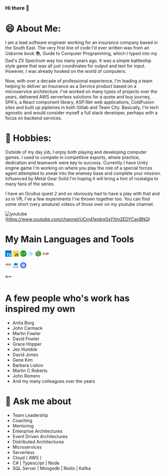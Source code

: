 ### Hi there 👋

# 😄 About Me:

I am a lead software engineer working for an insurance company based in the South East. The very first line of code I'd ever written was from an Usborne book :books:, Guide to Computer Programming, which I typed into my Dad's ZX Spectrum way too many years ago. It was a simple battleship style game that was all just coordinates for output and text for input. However, I was already hooked on the world of computers. 

Now, with over a decade of professional experience, I'm leading a team helping to deliver an Insurance as a Service product based on a microservice architecture. I've worked on many types of projects over the years, delivered AWS serverless solutions for a quote and buy journey, SPA's, a React component library, ASP.Net web applications, ColdFusion sites and built up pipleines in both Gitlab and Team City. Basically, I'm tech agnostic and would consider myself a full stack developer, perhaps with a focus on backend services.

# 🚴 Hobbies:

Outside of my day job, I enjoy both playing and developing computer games. I used to compete in competitive esports, where practice, dedication and teamwork were key to success.  Currently I have Unity engine game I'm working on where you play the role of a special forces agent attempted to sneak into the enemey base and complete your mission. Influenced by Metal Gear Solid I'm hoping it will bring a hint of nostalgia to many fans of the series. 

I have an Ocullus quest 2 and so obviously had to have a play with that and so in VR, I've a few experiments I've thrown together too. You can find some short (very amature) videos of those over on my youtube channel. 

![youtube](https://img.shields.io/badge/YouTube-FF0000?style=for-the-badge&logo=youtube&logoColor=white)(https://www.youtube.com/channel/UCm41epbgGsYXm2EDYCavBNQ)

# My Main Languages and Tools

<code><img height="20" src="https://raw.githubusercontent.com/github/explore/80688e429a7d4ef2fca1e82350fe8e3517d3494d/topics/typescript/typescript.png"></code>
<code><img height="20" src="https://raw.githubusercontent.com/github/explore/80688e429a7d4ef2fca1e82350fe8e3517d3494d/topics/javascript/javascript.png"></code>
<code><img height="20" src="https://raw.githubusercontent.com/github/explore/80688e429a7d4ef2fca1e82350fe8e3517d3494d/topics/csharp/csharp.png"></code>
<code><img height="20" src="https://raw.githubusercontent.com/github/explore/80688e429a7d4ef2fca1e82350fe8e3517d3494d/topics/react/react.png"></code>
<code><img height="20" src="https://raw.githubusercontent.com/github/explore/80688e429a7d4ef2fca1e82350fe8e3517d3494d/topics/nodejs/nodejs.png"></code>
<code><img height="20" src="https://raw.githubusercontent.com/github/explore/80688e429a7d4ef2fca1e82350fe8e3517d3494d/topics/git/git.png"></code>

<code><img height="20" src="https://raw.githubusercontent.com/github/explore/80688e429a7d4ef2fca1e82350fe8e3517d3494d/topics/aws/aws.png"></code>
<code><img height="20" src="https://raw.githubusercontent.com/github/explore/80688e429a7d4ef2fca1e82350fe8e3517d3494d/topics/docker/docker.png"></code>
<code><img height="20" src="https://raw.githubusercontent.com/github/explore/80688e429a7d4ef2fca1e82350fe8e3517d3494d/topics/kubernetes/kubernetes.png"></code>

<code><img height="20" src="https://raw.githubusercontent.com/github/explore/80688e429a7d4ef2fca1e82350fe8e3517d3494d/topics/unity/unity.png"></code>

# A few people who's work has inspired my own

- Anita Borg
- John Carmack
- Martin Fowler
- David Fowler
- Grace Hopper
- Jez Humble
- David Jones
- Gene Kim
- Barbara Liskov
- Martin C Roberts
- John Romero 
- And my many colleagues over the years

# 💬 Ask me about

- Team Leadership
- Coaching
- Mentoring
- Enterprise Architectures
- Event Driven Architectures
- Distributed Architectures
- Microservices
- Serverless
- Cloud ( AWS )
- C# | Typescript | Node
- SQL Server | Mongodb | Redis | Kafka

<!--
**ziphrax/ziphrax** is a ✨ _special_ ✨ repository because its `README.md` (this file) appears on your GitHub profile.

Here are some ideas to get you started:

- 🔭 I’m currently working on ...
- 🌱 I’m currently learning ...
- 👯 I’m looking to collaborate on ...
- 🤔 I’m looking for help with ...
- 💬 Ask me about ...
- 📫 How to reach me: ...
- 😄 Pronouns: ...
- ⚡ Fun fact: ...
-->
